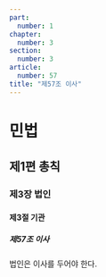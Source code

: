 ```yaml
---
part:
  number: 1
chapter:
  number: 3
section:
  number: 3
article:
  number: 57
title: "제57조 이사"
---
```

# 민법

## 제1편 총칙

### 제3장 법인

#### 제3절 기관

##### 제57조 이사

법인은 이사를 두어야 한다.

